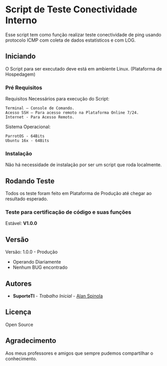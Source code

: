 # Script de Teste Conectividade Interno

Esse script tem como função realizar teste conectividade de ping usando protocolo ICMP com coleta de dados estatísticos e com LOG.

## Iniciando

O Script para ser executado deve está em ambiente Linux. (Plataforma de Hospedagem)

### Pré Requisitos

Requisitos Necessários para execução do Script:
```
Terminal – Console de Comando.
Acesso SSH – Para acesso remoto na Plataforma Online 7/24.
Internet - Para Acesso Remoto.
```

Sistema Operacional:
```
ParrotOS - 64Bits
Ubuntu 16x - 64Bits
```

### Instalação

Não há necessidade de instalação por ser um script que roda localmente.

## Rodando Teste

Todos os teste foram feito em Plataforma de Produção até chegar ao resultado esperado.

### Teste para certificação de código e suas funções

Estável:
**V1.0.0**


## Versão

Versão: 1.0.0 - Produção
* Operando Diariamente
* Nenhum BUG encontrado

## Autores

* **SuporteTI** - *Trabalho Inicial* - [Alan Spinola](https://www.alanspinola.store)

## Licença 

Open Source

## Agradecimento

Aos meus professores e amigos que sempre pudemos compartilhar o conhecimento.
